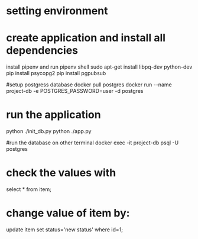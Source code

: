 
# setting environment
# create application and install all dependencies
install pipenv and run pipenv shell
sudo apt-get install libpq-dev python-dev
pip install psycopg2
pip install pgpubsub

#setup postgress database
docker pull postgres
docker run --name project-db -e POSTGRES_PASSWORD=user -d postgres

# run the application
python ./init_db.py
python ./app.py

#run the database on other terminal
docker exec -it project-db psql -U postgres

# check the values with
select * from item;

# change value of item by:
update item
set status='new status'
where id=1;


